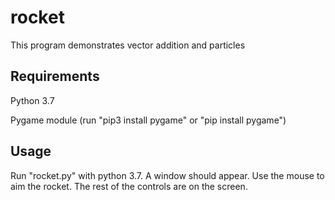 # rocket

This program demonstrates vector addition and particles

## Requirements

Python 3.7

Pygame module (run "pip3 install pygame" or "pip install pygame")

## Usage

Run "rocket.py" with python 3.7. A window should appear. Use the mouse to aim the rocket. The rest of the controls are on the screen.
